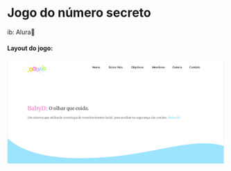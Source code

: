 # Jogo do número secreto
ib: Alura💙

<h4>Layout do jogo:</h4>
  <img width="500" src="https://github.com/marisouza31/BabyD/blob/main/README/home.png"><br>
